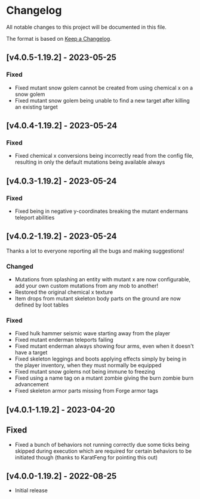 # Changelog
All notable changes to this project will be documented in this file.

The format is based on [Keep a Changelog].

## [v4.0.5-1.19.2] - 2023-05-25
### Fixed
- Fixed mutant snow golem cannot be created from using chemical x on a snow golem
- Fixed mutant snow golem being unable to find a new target after killing an existing target

## [v4.0.4-1.19.2] - 2023-05-24
### Fixed
- Fixed chemical x conversions being incorrectly read from the config file, resulting in only the default mutations being available always

## [v4.0.3-1.19.2] - 2023-05-24
### Fixed
- Fixed being in negative y-coordinates breaking the mutant endermans teleport abilities

## [v4.0.2-1.19.2] - 2023-05-24
Thanks a lot to everyone reporting all the bugs and making suggestions!
### Changed
- Mutations from splashing an entity with mutant x are now configurable, add your own custom mutations from any mob to another! 
- Restored the original chemical x texture
- Item drops from mutant skeleton body parts on the ground are now defined by loot tables
### Fixed
- Fixed hulk hammer seismic wave starting away from the player
- Fixed mutant enderman teleports failing
- Fixed mutant enderman always showing four arms, even when it doesn't have a target
- Fixed skeleton leggings and boots applying effects simply by being in the player inventory, when they must normally be equipped
- Fixed mutant snow golems not being immune to freezing
- Fixed using a name tag on a mutant zombie giving the burn zombie burn advancement
- Fixed skeleton armor parts missing from Forge armor tags

## [v4.0.1-1.19.2] - 2023-04-20
## Fixed
- Fixed a bunch of behaviors not running correctly due some ticks being skipped during execution which are required for certain behaviors to be initiated though (thanks to KaratFeng for pointing this out)

## [v4.0.0-1.19.2] - 2022-08-25
- Initial release

[Keep a Changelog]: https://keepachangelog.com/en/1.0.0/
